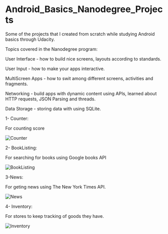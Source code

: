 # Android_Basics_Nanodegree_Projects
Some of the projects that I created from scratch while studying Android basics through Udacity.


Topics covered in the Nanodegree program:

User Interface - how to build nice screens, layouts according to standards.

User Input - how to make your apps interactive.

MultiScreen Apps - how to swit among different screens, activities and fragments.

Networking - build apps with dynamic content using APIs, learned about HTTP requests, JSON Parsing and threads.

Data Storage - storing data with using SQLite.


1- Counter:

For counting score

![Counter](https://media.giphy.com/media/xULW8L2H5TBEjGPZg4/giphy.gif)

2- BookListing:

For searching for books using Google books API

![BookListing](https://media.giphy.com/media/d3OG9NKpbZDeMoGQ/giphy.gif)

3-News:

For geting news using The New York Times API.

![News](https://media.giphy.com/media/3o7524ZmoeWkiQw1ck/giphy.gif)

4- Inventory:

For stores to keep tracking of goods they have.

![Inventory](https://media.giphy.com/media/l49K0n3wM0Qf43u5a/giphy.gif)
